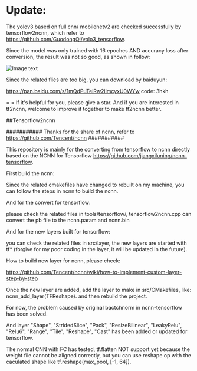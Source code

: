 Update:
======
The yolov3 based on full cnn/ mobilenetv2 are checked successfully by tensorflow2ncnn, which refer to https://github.com/GuodongQi/yolo3_tensorflow.

Since the model was only trained with 16 epoches AND accuracy loss after conversion, the result was not so good, as shown in follow:

![Image text](https://github.com/hanzy88/tensorflow2ncnn/blob/master/images/2eff677a1588b8bcf8382183192b44c.png)

Since the related flies are too big, you can download by baiduyun:

https://pan.baidu.com/s/1mQdPuTeiRw2iimcyxU0WYw 
code: 3hkh 

= =
If it's helpful for you, please give a star. 
And if you are interested in tf2ncnn, welcome to improve it together to make tf2ncnn better.

##Tensorflow2ncnn

###########
Thanks for the share of ncnn, refer to https://github.com/Tencent/ncnn
###########

This repository is mainly for the converting from tensorflow to ncnn directly based on the NCNN for Tensorflow https://github.com/jiangxiluning/ncnn-tensorflow.

First build the ncnn:

Since the related cmakefiles have changed to rebuilt on my machine, you can follow the steps in ncnn to build the ncnn.

And for the convert for tensorflow:

please check the related files in tools/tensorflow/, tensorflow2ncnn.cpp can convert the pb file to the ncnn.param and ncnn.bin

And for the new layers built for tensorflow:

you can check the related files in src/layer, the new layers are started with tf* (forgive for my poor coding in the layer, it will be updated in the future).

How to build new layer for ncnn, please check:

https://github.com/Tencent/ncnn/wiki/how-to-implement-custom-layer-step-by-step

Once the new layer are added, add the layer to make in src/CMakefiles, like: ncnn_add_layer(TFReshape). and then rebuild the project.


For now, the problem caused by original bactchnorm in ncnn-tensorflow has been solved. 

And layer "Shape", "StridedSlice", "Pack", "ResizeBilinear", "LeakyRelu", "Relu6", "Range", "Tile", "Reshape", "Cast" has been added or updated for tensorflow. 

The normal CNN with FC has tested,  tf.flatten NOT support yet because the weight file cannot be aligned correctly, but you can use reshape op with the caculated shape like tf.reshape(max_pool, [-1, 64]).

